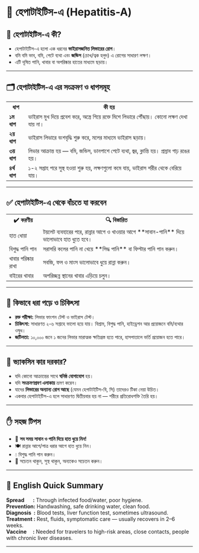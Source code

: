 # 🦠 হেপাটাইটিস-এ (Hepatitis-A)

## 📌 হেপাটাইটিস-এ কী?

- হেপাটাইটিস-এ হলো এক ধরনের **ভাইরাসজনিত লিভারের রোগ**।
- বমি বমি ভাব, বমি, পেটে ব্যথা এবং **জন্ডিস** (চোখ/ত্বক হলুদ) এ রোগের সাধারণ লক্ষণ।
- এটি দূষিত পানি, খাবার বা অপরিষ্কার হাতের মাধ্যমে ছড়ায়।

---

## 🗂️ হেপাটাইটিস-এ এর সংক্রমণ ও ধাপসমূহ

<table>
  <tr>
    <th>ধাপ</th>
    <th>কী হয়</th>
  </tr>
  <tr>
    <td><b>১ম ধাপ</b></td>
    <td>ভাইরাস মুখ দিয়ে প্রবেশ করে, অন্ত্রে গিয়ে রক্তে মিশে লিভারে পৌঁছায়। কোনো লক্ষণ দেখা যায় না।</td>
  </tr>
  <tr>
    <td><b>২য় ধাপ</b></td>
    <td>ভাইরাস লিভারে বংশবৃদ্ধি শুরু করে, মলের মাধ্যমে ভাইরাস ছড়ায়।</td>
  </tr>
  <tr>
    <td><b>৩য় ধাপ</b></td>
    <td>লিভার আক্রান্ত হয় — বমি, জন্ডিস, ডানপাশে পেটে ব্যথা, জ্বর, ক্লান্তি হয়। প্রস্রাব গাঢ় রঙের হয়।</td>
  </tr>
  <tr>
    <td><b>৪র্থ ধাপ</b></td>
    <td>১-২ সপ্তাহ পরে সুস্থ হওয়া শুরু হয়, লক্ষণগুলো কমে যায়, ভাইরাস শরীর থেকে বেরিয়ে যায়।</td>
  </tr>
</table>

---

## ✅ হেপাটাইটিস-এ থেকে বাঁচতে যা করবেন

<table>
  <tr>
    <th>✔️ করণীয়</th>
    <th>🔍 বিস্তারিত</th>
  </tr>
  <tr>
    <td>হাত ধোয়া</td>
    <td>টয়লেট ব্যবহারের পরে, রান্নার আগে ও খাওয়ার আগে **সাবান-পানি** দিয়ে ভালোভাবে হাত ধুতে হবে।</td>
  </tr>
  <tr>
    <td>বিশুদ্ধ পানি পান</td>
    <td>সরাসরি কলের পানি না খেয়ে **সিদ্ধ পানি** বা ফিল্টার পানি পান করুন।</td>
  </tr>
  <tr>
    <td>খাবার পরিষ্কার রাখা</td>
    <td>সবজি, ফল ও মাংস ভালোভাবে ধুয়ে রান্না করুন।</td>
  </tr>
  <tr>
    <td>বাইরের খাবার</td>
    <td>অপরিচ্ছন্ন স্থানের খাবার এড়িয়ে চলুন।</td>
  </tr>
</table>

---

## 🧪 কিভাবে ধরা পড়ে ও চিকিৎসা

- **রক্ত পরীক্ষা:** লিভার ফাংশন টেস্ট ও ভাইরাস টেস্ট।
- **চিকিৎসা:** সাধারণত ২-৬ সপ্তাহে ভালো হয়ে যায়। বিশ্রাম, বিশুদ্ধ পানি, হাইড্রেশন আর প্রয়োজনে বমি/ব্যথার ওষুধ।
- **জটিলতা:** ১০,০০০ জনে ১ জনের লিভার মারাত্মক ক্ষতিগ্রস্ত হতে পারে, হাসপাতালে ভর্তি প্রয়োজন হতে পারে।

---

## 💉 ভ্যাকসিন কার দরকার?

- যদি কোনো আক্রান্তের সাথে **ঘনিষ্ঠ যোগাযোগ** হয়।
- যদি **সংক্রমণপ্রবণ এলাকায়** ভ্রমণ করেন।
- যাদের **লিভারের অন্যান্য রোগ আছে** (যেমন হেপাটাইটিস-বি, সি) তাদেরও টিকা নেয়া উচিত।
- একবার হেপাটাইটিস-এ হলে সাধারণত দ্বিতীয়বার হয় না — শরীরে প্রতিরোধশক্তি তৈরি হয়।

---

## ✋ সহজ টিপস

- 🧼 **সব সময় সাবান ও পানি দিয়ে হাত ধুয়ে নিন!**  
- 🍽️ রান্নার আগে/পাত্র ধরার আগে হাত ধুয়ে নিন।  
- 💧 বিশুদ্ধ পানি পান করুন।  
- 💪 সচেতন থাকুন, সুস্থ থাকুন, অন্যকেও সচেতন করুন।

---

## 📘 English Quick Summary

**Spread&nbsp;&nbsp;&nbsp;&nbsp;&nbsp;&nbsp;&nbsp;:** Through infected food/water, poor hygiene.  
**Prevention:** Handwashing, safe drinking water, clean food.  
**Diagnosis&nbsp;&nbsp;:** Blood tests, liver function test, sometimes ultrasound.  
**Treatment&nbsp;:** Rest, fluids, symptomatic care — usually recovers in 2–6 weeks.  
**Vaccine&nbsp;&nbsp;&nbsp;&nbsp;&nbsp;:** Needed for travelers to high-risk areas, close contacts, people with chronic liver diseases.

---
